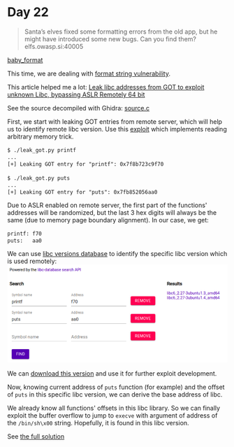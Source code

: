 # Day 22

> Santa’s elves fixed some formatting errors from the old app, but he might have introduced some new bugs. Can you find them? elfs.owasp.si:40005

[baby_format](baby_format)

This time, we are dealing with [format string vulnerability](https://owasp.org/www-community/attacks/Format_string_attack).

This article helped me a lot: [Leak libc addresses from GOT to exploit unknown Libc, bypassing ASLR Remotely 64 bit](https://www.ret2rop.com/2020/04/got-address-leak-exploit-unknown-libc.html)

See the source decompiled with Ghidra: [source.c](solution/source.c)

First, we start with leaking GOT entries from remote server, which will help us to identify remote libc version. Use this [exploit](solution/leak_got.py) which implements reading arbitrary memory trick.

```
$ ./leak_got.py printf
...
[+] Leaking GOT entry for "printf": 0x7f8b723c9f70
 
$ ./leak_got.py puts
...
[+] Leaking GOT entry for "puts": 0x7fb852056aa0
```

Due to ASLR enabled on remote server, the first part of the functions' addresses will be randomized, but the last 3 hex digits will always be the same (due to memory page boundary alignment). In our case, we get:

```
printf: f70
puts:   aa0
```

We can use [libc versions database](https://libc.rip/) to identify the specific libc version which is used remotely:
![libc.rip](solution/libc-rip.png)

We can [download this version](https://libc.rip/download/libc6_2.27-3ubuntu1.3_amd64.so) and use it for further exploit development.

Now, knowing current address of `puts` function (for example) and the offset of `puts` in this specific libc version, we can derive the base address of libc.

We already know all functions' offsets in this libc library. So we can finally exploit the buffer overflow to jump to `execve` with argument of address of the `/bin/sh\x00` string. Hopefully, it is found in this libc version.

See [the full solution](solution/solution.py)
